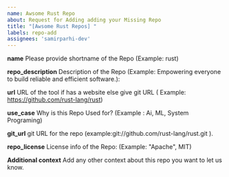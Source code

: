 ```yaml
---
name: Awsome Rust Repo
about: Request for Adding adding your Missing Repo
title: "[Awsome Rust Repos] "
labels: repo-add
assignees: 'samirparhi-dev'
---
```


**name**
Please provide shortname of the Repo (Example: rust)

**repo_description**
Description of the Repo (Example: Empowering everyone to build reliable and efficient software.):

**url**
URL of the tool if has a website else give git URL ( Example: https://github.com/rust-lang/rust)

**use_case**
Why is this Repo Used for? (Example : Ai, ML, System Programing)

**git_url**
git URL for the repo (example:git://github.com/rust-lang/rust.git ).

**repo_license**
License info of the Repo: (Example: "Apache", MIT)

**Additional context**
Add any other context about this repo you want to let us know.

